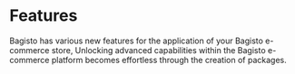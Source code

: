 # Features

Bagisto has various new features for the application of your Bagisto e-commerce store, Unlocking advanced capabilities within the Bagisto e-commerce platform becomes effortless through the creation of packages.
